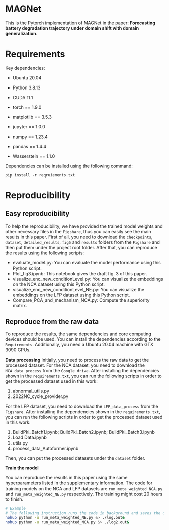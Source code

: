 # MAGNet

This is the Pytorch implementation of MAGNet in the paper: **Forecasting battery degradation trajectory under domain shift with domain generalization**.



# Requirements

Key dependencies:

- Ubuntu 20.04

- Python 3.8.13
- CUDA 11.1
- torch == 1.9.0
- matplotlib == 3.5.3
- jupyter == 1.0.0
- numpy == 1.23.4
- pandas == 1.4.4
- Wasserstein == 1.1.0

Dependencies can be installed using the following command:

```
pip install -r reqruiements.txt
```



# Reproducibility

## Easy reproducibility

To help the reproducibility, we have provided the trained model weights and other necessary files in the `Figshare`, thus you can easily see the main results in this paper. First of all, you need to download the `checkpoints`, `dataset`, `detailed_results`, `fig5` and `results`  folders from the `Figshare` and then put them under the project root folder. After that,  you can reproduce the results using the following scripts:

- evaluate_model.py: You can evaluate the model performance using this Python script.
- Plot_fig3.ipynb: This notebook gives the draft fig. 3 of this paper.
- visualize_enc_new_conditionLevel.py: You can visualize the embeddings on the NCA dataset using this Python script.
- visualize_enc_new_conditionLevel_NE.py: You can visualize the embeddings on the LFP dataset using this Python script.
- Compare_PCA_and_mechanism_NCA.py: Compute the superiority matrix.



## Reproduce from the raw data

To reproduce the results, the same dependencies and core computing devices should be used. You can install the dependencies according to the `Requirements`. Additionally, you need a Ubuntu 20.04 machine with GTX 3090 GPUs. 

**Data processing**
Initially, you need to process the raw data to get the processed dataset. For the NCA dataset, you need to download the `NCA_data_process` from the `Google drive`. After installing the dependencies shown in the `requirements.txt`, you can run the following scripts in order to get the processed dataset used in this work:

1. abnormal_utils.py
2. 2022NC_cycle_provider.py

For the LFP dataset, you need to download the `LFP_data_process` from the `Figshare`.  After installing the dependencies shown in the `requirements.txt`,  you can run the following scripts in order to get the processed dataset used in this work:

1. BuildPkl_Batch1.ipynb; BuildPkl_Batch2.ipynb; BuildPkl_Batch3.ipynb
2. Load Data.ipynb
3. utils.py
4. process_data_Autoformer.ipynb

Then, you can put the processed datasets under the `dataset` folder.

**Train the model**

You can reproduce the results in this paper using the same hyperparameters listed in the supplementary information. The code for training models on the NCA and LFP datasets are `run_meta_weighted_NCA.py` and `run_meta_weighted_NE.py` respectively. The training might cost 20 hours to finish.

```bash
# Example
# The following instruction runs the code in background and saves the ouput in the log.out file.
nohup python -u run_meta_weighted_NE.py &> ./log.out&
nohup python -u run_meta_weighted_NCA.py &> ./log2.out&
```

